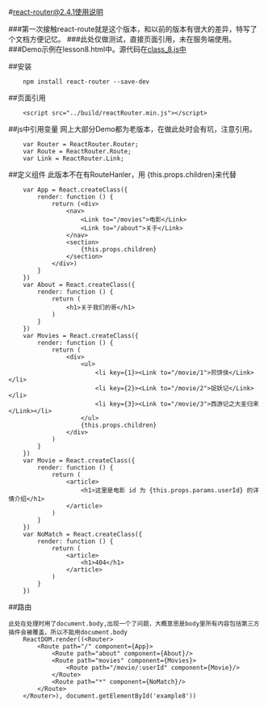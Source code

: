 #react-router@2.4.1使用说明

###第一次接触react-route就是这个版本，和以前的版本有很大的差异，特写了个文档方便记忆。
###此处仅做测试，直接页面引用，未在服务端使用。
###Demo示例在lesson8.html中。源代码在[class_8.js中](https://github.com/mynameisHugh/react_study/blob/master/lesson/src/class_8.js)

##安装

        npm install react-router --save-dev

##页面引用

        <script src="../build/reactRouter.min.js"></script>
        
##js中引用变量
    网上大部分Demo都为老版本，在做此处时会有坑，注意引用。

        var Router = ReactRouter.Router;
        var Route = ReactRouter.Route;
        var Link = ReactRouter.Link;
        
##定义组件
    此版本不在有RouteHanler，用 {this.props.children}来代替

        var App = React.createClass({
            render: function () {
                return (<div>
                    <nav>
                        <Link to="/movies">电影</Link>
                        <Link to="/about">关于</Link>
                    </nav>
                    <section>
                        {this.props.children}
                    </section>
                </div>)
            }
        })
        var About = React.createClass({
            render: function () {
                return (
                    <h1>关于我们的哥</h1>
                )
            }
        })
        var Movies = React.createClass({
            render: function () {
                return (
                    <div>
                        <ul>
                            <li key={1}><Link to="/movie/1">煎饼侠</Link></li>
                            <li key={2}><Link to="/movie/2">捉妖记</Link></li>
                            <li key={3}><Link to="/movie/3">西游记之大圣归来</Link></li>
                        </ul>
                        {this.props.children}
                    </div>
                )
            }
        })
        var Movie = React.createClass({
            render: function () {
                return (
                    <article>
                        <h1>这里是电影 id 为 {this.props.params.userId} 的详情介绍</h1>
                    </article>
                )
            }
        })
        var NoMatch = React.createClass({
            render: function () {
                return (
                    <article>
                        <h1>404</h1>
                    </article>
                )
            }
        })
        
##路由

    此处在处理时用了document.body,出现一个了问题，大概意思是body里所有内容包括第三方插件会被覆盖，所以不能用document.body
        ReactDOM.render((<Router>
            <Route path="/" component={App}>
                <Route path="about" component={About}/>
                <Route path="movies" component={Movies}>
                    <Route path="/movie/:userId" component={Movie}/>
                </Route>
                <Route path="*" component={NoMatch}/>
            </Route>
        </Router>), document.getElementById('example8'))
        
